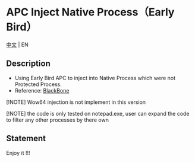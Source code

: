 # APC Inject Native Process（Early Bird）

<a href='./ReadMe_zh_cn.md'>中文</a> | EN

## Description
* Using Early Bird APC to inject into Native Process which were not Protected Process.
* Reference: [BlackBone](https://github.com/DarthTon/Blackbone) 

[!NOTE]
Wow64 injection is not implement in this version

[!NOTE]
the code is only tested on notepad.exe, user can expand the code to filter any other processes by there own

## Statement
Enjoy it !!!